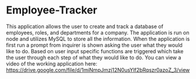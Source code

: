 # Employee-Tracker

This application allows the user to create and track a database of employees, roles, and departments for a company. The application is run on node and utilizes MySQL to store all the information. When the application is first run a prompt from inquirer is shown asking the user what they would like to do. Based on user input specific functions are triggered which take the user through each step of what they would like to do. You can view a video of the working application here: https://drive.google.com/file/d/1miNmpJmzj12N0usYlf2bRqszr0azoZ_3/view